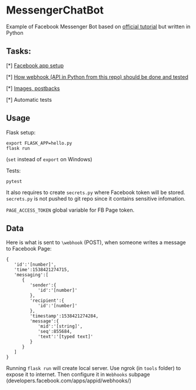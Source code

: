 # MessengerChatBot
Example of Facebook Messenger Bot based on 
[official tutorial](https://developers.facebook.com/docs/messenger-platform/getting-started/quick-start)
 but written in Python

## Tasks:

[*] [Facebook app setup](https://developers.facebook.com/docs/messenger-platform/getting-started/app-setup)

[*] [How webhook (API in Python from this repo) should be done and tested](https://developers.facebook.com/docs/messenger-platform/getting-started/webhook-setup)

[*] [Images, postbacks](https://developers.facebook.com/docs/messenger-platform/getting-started/quick-start)

[*] Automatic tests

## Usage
Flask setup:
```
export FLASK_APP=hello.py
flask run
```
(`set` instead of `export` on Windows)

Tests:
```
pytest
```
It also requires to create `secrets.py` where Facebook token will be stored.
`secrets.py` is not pushed to git repo since it contains sensitive infomation.

`PAGE_ACCESS_TOKEN` global variable for FB Page token.

## Data

Here is what is sent to `\webhook` (POST), when someone writes a message to Facebook Page:
```
{
   'id':'[number]',
   'time':1538421274715,
   'messaging':[
      {
         'sender':{
            'id':'[number]'
         },
         'recipient':{
            'id':'[number]'
         },
         'timestamp':1538421274284,
         'message':{
            'mid':'[string]',
            'seq':855684,
            'text':'[typed text]'
         }
      }
   ]
}
```

Running `flask run` will create local server. Use ngrok (in `tools` folder) to expose it to internet.
Then configure it in `Webhooks` subpage (developers.facebook.com/apps/appid/webhooks/)